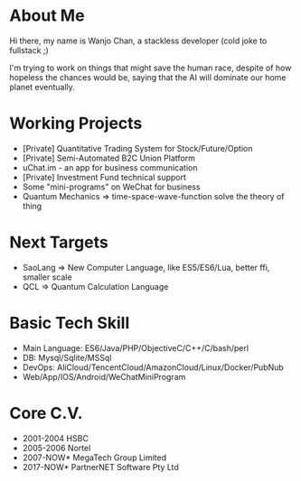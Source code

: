# About Me

  Hi there, my name is Wanjo Chan, a stackless developer (cold joke to fullstack ;)
  
  I'm trying to work on things that might save the human race, despite of how hopeless the chances would be, saying that the AI will dominate our home planet eventually.

# Working Projects

* [Private] Quantitative Trading System for Stock/Future/Option 
* [Private] Semi-Automated B2C Union Platform
* uChat.im - an app for business communication
* [Private] Investment Fund technical support
* Some "mini-programs" on WeChat for business
* Quantum Mechanics => time-space-wave-function solve the theory of thing

# Next Targets

* SaoLang => New Computer Language, like ES5/ES6/Lua, better ffi, smaller scale
* QCL => Quantum Calculation Language

# Basic Tech Skill

* Main Language: ES6/Java/PHP/ObjectiveC/C++/C/bash/perl
* DB: Mysql/Sqlite/MSSql
* DevOps: AliCloud/TencentCloud/AmazonCloud/Linux/Docker/PubNub
* Web/App/IOS/Android/WeChatMiniProgram

# Core C.V.

* 2001-2004 HSBC
* 2005-2006 Nortel
* 2007-NOW* MegaTech Group Limited
* 2017-NOW* PartnerNET Software Pty Ltd
